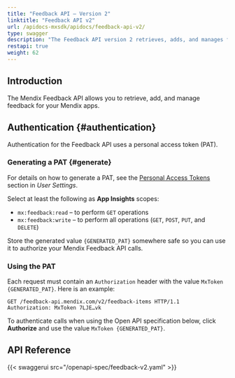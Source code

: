 ```yaml
---
title: "Feedback API – Version 2"
linktitle: "Feedback API v2"
url: /apidocs-mxsdk/apidocs/feedback-api-v2/
type: swagger
description: "The Feedback API version 2 retrieves, adds, and manages feedback for your Mendix apps."
restapi: true
weight: 62
---
```


## Introduction

The Mendix Feedback API allows you to retrieve, add, and manage feedback for your Mendix apps.

## Authentication {#authentication}

Authentication for the Feedback API uses a personal access token (PAT).

### Generating a PAT {#generate}

For details on how to generate a PAT, see the [Personal Access Tokens](/mendix-profile/user-settings/#pat) section in *User Settings*.

Select at least the following as **App Insights** scopes:

* `mx:feedback:read` – to perform `GET` operations
* `mx:feedback:write` – to perform all operations (`GET`, `POST`, `PUT`, and `DELETE`)

Store the generated value `{GENERATED_PAT}` somewhere safe so you can use it to authorize your Mendix Feedback API calls.

### Using the PAT

Each request must contain an `Authorization` header with the value `MxToken {GENERATED_PAT}`. Here is an example:

```http
GET /feedback-api.mendix.com/v2/feedback-items HTTP/1.1
Authorization: MxToken 7LJE…vk
```

To authenticate calls when using the Open API specification below, click **Authorize** and use the value `MxToken {GENERATED_PAT}`.

## API Reference

{{< swaggerui src="/openapi-spec/feedback-v2.yaml"  >}}
